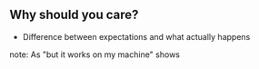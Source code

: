##  Why should you care?

* Difference between expectations and what actually happens

note:
  As "but it works on my machine" shows
